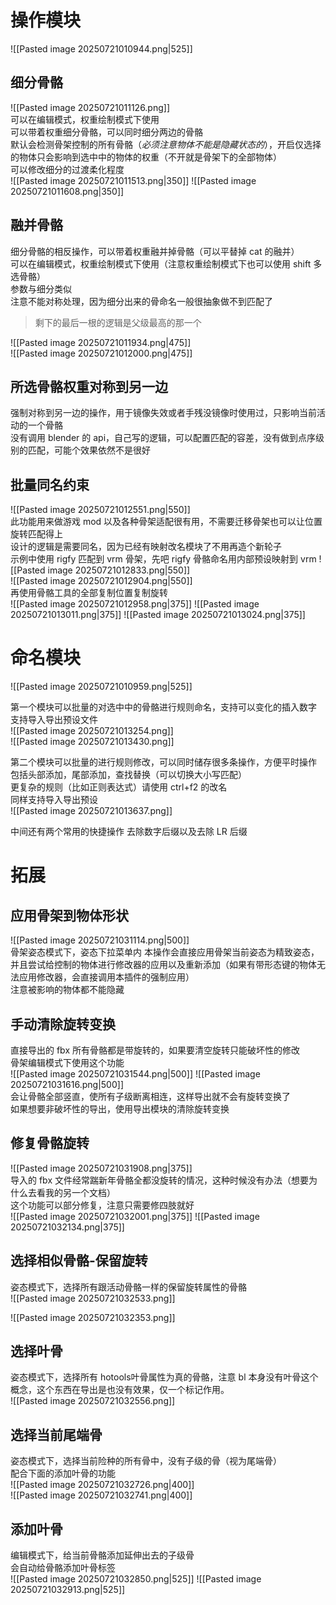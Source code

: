 # 操作模块
![[Pasted image 20250721010944.png|525]]  

## 细分骨骼
![[Pasted image 20250721011126.png]]  
可以在编辑模式，权重绘制模式下使用    
可以带着权重细分骨骼，可以同时细分两边的骨骼   
默认会检测骨架控制的所有骨骼（*必须注意物体不能是隐藏状态的*），开启仅选择的物体只会影响到选中中的物体的权重（不开就是骨架下的全部物体）  
可以修改细分的过渡柔化程度  
![[Pasted image 20250721011513.png|350]]
![[Pasted image 20250721011608.png|350]]

## 融并骨骼
细分骨骼的相反操作，可以带着权重融并掉骨骼（可以平替掉 cat 的融并）   
可以在编辑模式，权重绘制模式下使用（注意权重绘制模式下也可以使用 shift 多选骨骼）  
参数与细分类似  
注意不能对称处理，因为细分出来的骨命名一般很抽象做不到匹配了  
> 剩下的最后一根的逻辑是父级最高的那一个   

![[Pasted image 20250721011934.png|475]]  
![[Pasted image 20250721012000.png|475]]  

## 所选骨骼权重对称到另一边
强制对称到另一边的操作，用于镜像失效或者手残没镜像时使用过，只影响当前活动的一个骨骼  
没有调用 blender 的 api，自己写的逻辑，可以配置匹配的容差，没有做到点序级别的匹配，可能个效果依然不是很好  

## 批量同名约束
![[Pasted image 20250721012551.png|550]]  
此功能用来做游戏 mod 以及各种骨架适配很有用，不需要迁移骨架也可以让位置旋转匹配得上  
设计的逻辑是需要同名，因为已经有映射改名模块了不用再造个新轮子  
示例中使用 rigfy 匹配到 vrm 骨架，先吧 rigfy 骨骼命名用内部预设映射到 vrm
![[Pasted image 20250721012833.png|550]]  
![[Pasted image 20250721012904.png|550]]  
再使用骨骼工具的全部复制位置复制旋转  
![[Pasted image 20250721012958.png|375]]
![[Pasted image 20250721013011.png|375]]
![[Pasted image 20250721013024.png|375]]


# 命名模块
![[Pasted image 20250721010959.png|525]]   

第一个模块可以批量的对选中中的骨骼进行规则命名，支持可以变化的插入数字  
支持导入导出预设文件  
![[Pasted image 20250721013254.png]]  
![[Pasted image 20250721013430.png]]  


第二个模块可以批量的进行规则修改，可以同时储存很多条操作，方便平时操作  
包括头部添加，尾部添加，查找替换（可以切换大小写匹配）  
更复杂的规则（比如正则表达式）请使用 ctrl+f2 的改名  
同样支持导入导出预设  
![[Pasted image 20250721013637.png]]  


中间还有两个常用的快捷操作
去除数字后缀以及去除 LR 后缀



# 拓展
## 应用骨架到物体形状
![[Pasted image 20250721031114.png|500]]  
骨架姿态模式下，姿态下拉菜单内
本操作会直接应用骨架当前姿态为精致姿态，并且尝试给控制的物体进行修改器的应用以及重新添加（如果有带形态键的物体无法应用修改器，会直接调用本插件的强制应用）  
注意被影响的物体都不能隐藏  


## 手动清除旋转变换
直接导出的 fbx 所有骨骼都是带旋转的，如果要清空旋转只能破坏性的修改  
骨架编辑模式下使用这个功能  
![[Pasted image 20250721031544.png|500]]
![[Pasted image 20250721031616.png|500]]  
会让骨骼全部竖直，使所有子级断离相连，这样导出就不会有旋转变换了   
如果想要非破坏性的导出，使用导出模块的清除旋转变换  


## 修复骨骼旋转
![[Pasted image 20250721031908.png|375]]  
导入的 fbx 文件经常踹新年骨骼全都没旋转的情况，这种时候没有办法（想要为什么去看我的另一个文档）  
这个功能可以部分修复，注意只需要修四肢就好  
![[Pasted image 20250721032001.png|375]]
![[Pasted image 20250721032134.png|375]]


## 选择相似骨骼-保留旋转
姿态模式下，选择所有跟活动骨骼一样的保留旋转属性的骨骼  
![[Pasted image 20250721032533.png]]  

![[Pasted image 20250721032353.png]]


## 选择叶骨
姿态模式下，选择所有 hotools叶骨属性为真的骨骼，注意 bl 本身没有叶骨这个概念，这个东西在导出是也没有效果，仅一个标记作用。  
![[Pasted image 20250721032556.png]]


## 选择当前尾端骨
姿态模式下，选择当前险种的所有骨中，没有子级的骨（视为尾端骨）  
配合下面的添加叶骨的功能  
![[Pasted image 20250721032726.png|400]]  
![[Pasted image 20250721032741.png|400]]  



## 添加叶骨
编辑模式下，给当前骨骼添加延伸出去的子级骨  
会自动给骨骼添加叶骨标签  
![[Pasted image 20250721032850.png|525]]
![[Pasted image 20250721032913.png|525]]  
